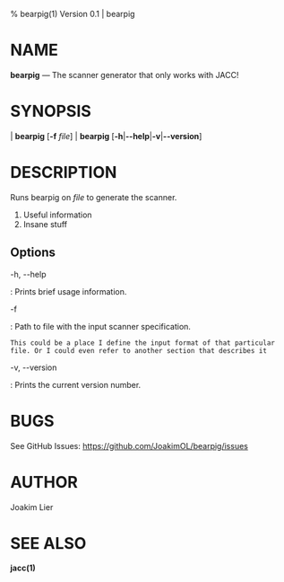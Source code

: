% bearpig(1) Version 0.1 | bearpig

NAME
====

**bearpig** — The scanner generator that only works with JACC!

SYNOPSIS
========

| **bearpig** \[**-f** _file_]
| **bearpig** \[**-h**|**--help**|**-v**|**--version**]

DESCRIPTION
===========

Runs bearpig on _file_ to generate the scanner.

 1. Useful information
 2. Insane stuff

Options
-------

-h, --help

:   Prints brief usage information.

-f

:   Path to file with the input scanner specification.

    This could be a place I define the input format of that particular file. Or I could even refer to another section that describes it

-v, --version

:   Prints the current version number.


BUGS
====

See GitHub Issues: <https://github.com/JoakimOL/bearpig/issues>

AUTHOR
======

Joakim Lier

SEE ALSO
========

**jacc(1)**
